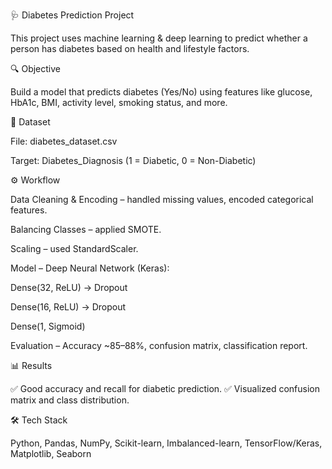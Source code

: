 🩺 Diabetes Prediction Project

This project uses machine learning & deep learning to predict whether a person has diabetes based on health and lifestyle factors.

🔍 Objective

Build a model that predicts diabetes (Yes/No) using features like glucose, HbA1c, BMI, activity level, smoking status, and more.

📂 Dataset

File: diabetes_dataset.csv

Target: Diabetes_Diagnosis (1 = Diabetic, 0 = Non-Diabetic)

⚙️ Workflow

Data Cleaning & Encoding – handled missing values, encoded categorical features.

Balancing Classes – applied SMOTE.

Scaling – used StandardScaler.

Model – Deep Neural Network (Keras):

Dense(32, ReLU) → Dropout

Dense(16, ReLU) → Dropout

Dense(1, Sigmoid)

Evaluation – Accuracy ~85–88%, confusion matrix, classification report.

📊 Results

✅ Good accuracy and recall for diabetic prediction.
✅ Visualized confusion matrix and class distribution.

🛠️ Tech Stack

Python, Pandas, NumPy, Scikit-learn, Imbalanced-learn, TensorFlow/Keras, Matplotlib, Seaborn
